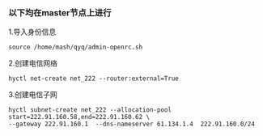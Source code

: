### 以下均在master节点上进行
1.导入身份信息
```
source /home/mash/qyq/admin-openrc.sh
```
2.创建电信网络
```
hyctl net-create net_222 --router:external=True
```
3.创建电信子网
```
hyctl subnet-create net_222 --allocation-pool start=222.91.160.58,end=222.91.160.62 \
--gateway 222.91.160.1  --dns-nameserver 61.134.1.4  222.91.160.0/24
```
